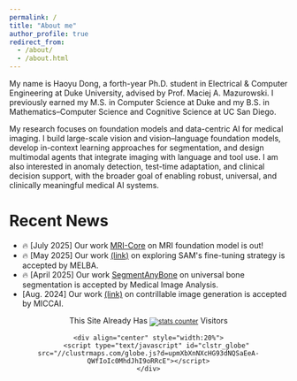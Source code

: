 ```yaml
---
permalink: /
title: "About me"
author_profile: true
redirect_from: 
  - /about/
  - /about.html
---
```


My name is Haoyu Dong, a forth-year Ph.D. student in Electrical & Computer Engineering at Duke University, advised by Prof. Maciej A. Mazurowski. I previously earned my M.S. in Computer Science at Duke and my B.S. in Mathematics–Computer Science and Cognitive Science at UC San Diego.

My research focuses on foundation models and data-centric AI for medical imaging. I build large-scale vision and vision–language foundation models, develop in-context learning approaches for segmentation, and design multimodal agents that integrate imaging with language and tool use. I am also interested in anomaly detection, test-time adaptation, and clinical decision support, with the broader goal of enabling robust, universal, and clinically meaningful medical AI systems.

Recent News
======
 * <span class='emoji'>🔥</span> [July 2025] Our work [MRI-Core](https://arxiv.org/pdf/2506.12186) on MRI foundation model is out! 
 * <span class='emoji'>🔥</span> [May 2025] Our work [(link)](https://arxiv.org/pdf/2401.12974) on exploring SAM's fine-tuning strategy is accepted by MELBA.
 * <span class='emoji'>🔥</span> [April 2025] Our work [SegmentAnyBone](https://arxiv.org/pdf/2401.12974) on universal bone segmentation is accepted by Medical Image Analysis.
 * [Aug. 2024] Our work [(link)]() on contrillable image generation is accepted by MICCAI.
 


<div align="center">
    <div align="center">
        This Site Already Has  
            <small><a href="https://www.easycounter.com/">
            <img src="https://www.easycounter.com/counter.php?haoyudong"
            border="0" alt="stats counter"></a></small> 
         Visitors
    </div>

  
    <div align="center" style="width:20%">
        <script type="text/javascript" id="clstr_globe" src="//clustrmaps.com/globe.js?d=upmXbXnNXcHG93dNQSaEeA-QWfIoIc0MhdJhI9oRRcE"></script>
    </div>
</div>
